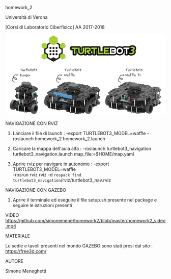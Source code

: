 homework_2

Università di Verona

[Corsi di Laboratorio Ciberfisico]
AA 2017-2018<br>

![homework2](https://github.com/simonemene/homework2/blob/master/immagine/1.png)

NAVIGAZIONE CON RVIZ

1. Lanciare il file di launch : 
	-export TURTLEBOT3_MODEL=waffle 
	-roslaunch homework_2 homework_2.launch

2. Caricare la mappa dell'aula alfa :
	-roslaunch turtlebot3_navigation turtlebot3_navigation.launch map_file:=$HOME/map.yaml


3. Aprire rviz per navigare in autonomo : 
	-export TURTLEBOT3_MODEL=waffle  
	-rosrun rviz rviz -d `rospack find turtlebot3_navigation`/rviz/turtlebot3_nav.rviz

NAVIGAZIONE CON GAZEBO

1. Aprire il terminale ed eseguire il file setup.sh presente nel package e seguire le istruzioni presenti

VIDEO
https://github.com/simonemene/homework2/blob/master/homework2_video.mp4

MATERIALE

Le sedie e tavoli presenti nel mondo GAZEBO sono stati presi dal sito : https://free3d.com/



AUTORE

Simone Meneghetti
